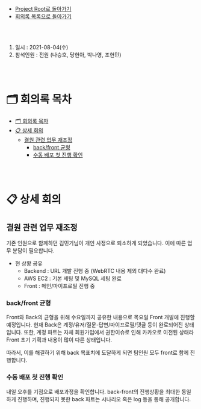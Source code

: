 - [Project Root로 돌아가기](../../README.md)
- [회의록 목록으로 돌아가기](../회의록.md)

<br><br>

1. 일시 : 2021-08-04(수)
2. 참석인원 : 전원 (나승호, 당현아, 박나영, 조현민) 

<br><br>

# 🗂 회의록 목차

- [🗂 회의록 목차](#-회의록-목차)
- [📋 상세 회의](#-상세-회의)
  - [결원 관련 업무 재조정](#결원-관련-업무-재조정)
    - [back/front 균형](#backfront-균형)
    - [수동 배포 첫 진행 확인](#수동-배포-첫-진행-확인)

<br><br>

# 📋 상세 회의

## 결원 관련 업무 재조정

기존 인원으로 함께하던 김민기님이 개인 사정으로 퇴소하게 되었습니다. 이에 따른 업무 분담이 필요합니다.

- 현 상황 공유
  - Backend : URL 개발 진행 중 (WebRTC 내용 제외 대다수 완료)
  - AWS EC2 : 기본 세팅 및 MySQL 세팅 완료
  - Front : 메인/마이프로필 진행 중

### back/front 균형

Front와 Back의 균형을 위해 수요일까지 공유한 내용으로 목요일 Front 개발에 진행할 예정입니다.
현재 Back은 계정/유저/질문-답변/마이프로필/댓글 등이 완료되어진 상태입니다.
또한, 계정 파트는 자체 회원가입에서 권한이슈로 인해 카카오로 이전된 상태라 Front 초기 기획과 내용이 많이 다른 상태입니다.

따라서, 이를 해결하기 위해 back 목표치에 도달하게 되면 팀인원 모두 front로 함께 진행합니다.

### 수동 배포 첫 진행 확인

내일 오후를 기점으로 배포과정을 확인합니다.
back-front의 진행상황을 최대한 동일하게 진행하며, 진행되지 못한 back 파트는 시나리오 혹은 log 등을 통해 공개합니다.